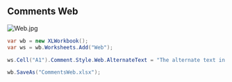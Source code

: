 ## Comments Web

![Web.jpg](http://download-codeplex.sec.s-msft.com/Download?ProjectName=closedxml&DownloadId=320488 "Web.jpg")

```c#
var wb = new XLWorkbook();
var ws = wb.Worksheets.Add("Web");

ws.Cell("A1").Comment.Style.Web.AlternateText = "The alternate text in case you need it.";

wb.SaveAs("CommentsWeb.xlsx");
```
